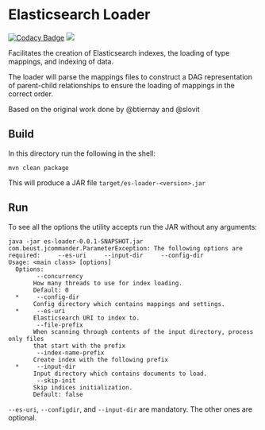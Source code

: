 # Elasticsearch Loader 

[![Codacy Badge](https://api.codacy.com/project/badge/Grade/abfd287de36b46aeae5b8aa9c9dbf0e8)](https://www.codacy.com/app/icgc-dcc/es-loader?utm_source=github.com&amp;utm_medium=referral&amp;utm_content=icgc-dcc/es-loader&amp;utm_campaign=Badge_Grade)
![](https://api.travis-ci.org/icgc-dcc/es-loader.svg?branch=develop)

Facilitates the creation of Elasticsearch indexes, the loading of type mappings, and indexing of data. 

The loader will parse the mappings files to construct a DAG representation of parent-child relationships to ensure the
 loading of mappings in the correct order. 
 
 Based on the original work done by @btiernay and @slovit

## Build

In this directory run the following in the shell:

```shell
mvn clean package
```
This will produce a JAR file `target/es-loader-<version>.jar`

## Run

To see all the options the utility accepts run the JAR without any arguments:

```shell
java -jar es-loader-0.0.1-SNAPSHOT.jar 
com.beust.jcommander.ParameterException: The following options are required:     --es-uri     --input-dir     --config-dir 
Usage: <main class> [options]
  Options:
        --concurrency
       How many threads to use for index loading.
       Default: 0
  *     --config-dir
       Config directory which contains mappings and settings.
  *     --es-uri
       Elasticsearch URI to index to.
        --file-prefix
       When scanning through contents of the input directory, process only files
       that start with the prefix
        --index-name-prefix
       Create index with the following prefix
  *     --input-dir
       Input directory which contains documents to load.
        --skip-init
       Skip indices initialization.
       Default: false
```

`--es-uri`, `--configdir`, and `--input-dir` are mandatory. The other ones are optional.
